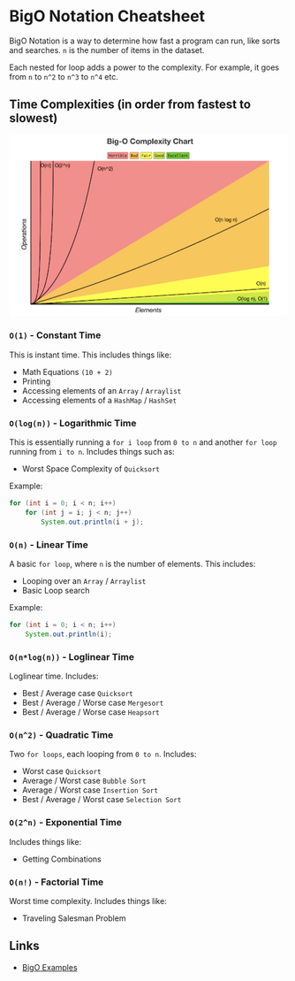 # BigO Notation Cheatsheet

BigO Notation is a way to determine how fast a program can run, like sorts and searches.
`n` is the number of items in the dataset.

Each nested for loop adds a power to the complexity. For example, it goes from `n` to `n^2` to `n^3` to `n^4` etc.

## Time Complexities (in order from fastest to slowest)

![Image](../assets/bigo.png)

### `O(1)` - Constant Time

This is instant time. This includes things like:

- Math Equations `(10 + 2)`
- Printing
- Accessing elements of an `Array` / `Arraylist`
- Accessing elements of a `HashMap` / `HashSet`

### `O(log(n))` - Logarithmic Time

This is essentially running a `for i loop` from `0 to n` and another `for loop` running from `i to n`. Includes things such as:

- Worst Space Complexity of `Quicksort`

Example:

``` java
for (int i = 0; i < n; i++)
    for (int j = i; j < n; j++)
        System.out.println(i + j);
```

### `O(n)` - Linear Time

A basic `for loop`, where `n` is the number of elements. This includes:

- Looping over an `Array` / `Arraylist`
- Basic Loop search

Example:

``` java
for (int i = 0; i < n; i++)
    System.out.println(i);
```

### `O(n*log(n))` - Loglinear Time

Loglinear time. Includes:

- Best / Average case `Quicksort`
- Best / Average / Worse case `Mergesort`
- Best / Average / Worse case `Heapsort`

### `O(n^2)` - Quadratic Time

Two `for loops`, each looping from `0 to n`. Includes:

- Worst case `Quicksort`
- Average / Worst case `Bubble Sort`
- Average / Worst case `Insertion Sort`
- Best / Average / Worst case `Selection Sort`

### `O(2^n)` - Exponential Time

Includes things like:

- Getting Combinations

### `O(n!)` - Factorial Time

Worst time complexity. Includes things like:

- Traveling Salesman Problem

## Links

- [BigO Examples](https://javachallengers.com/big-o-notation-explanation/)
